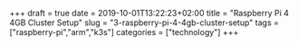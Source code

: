 +++ 
draft = true
date = 2019-10-01T13:22:23+02:00
title = "Raspberry Pi 4 4GB Cluster Setup"
slug = "3-raspberry-pi-4-4gb-cluster-setup" 
tags = ["raspberry-pi","arm","k3s"]
categories = ["technology"]
+++

